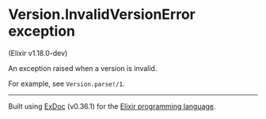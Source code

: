 # Version.InvalidVersionError exception
(Elixir v1.18.0-dev)

An exception raised when a version is invalid.

For example, see `Version.parse!/1`.



---
Built using [ExDoc](https://github.com/elixir-lang/ex_doc "ExDoc") (v0.36.1) for the [Elixir programming language](href="https://elixir-lang.org" "Elixir").
